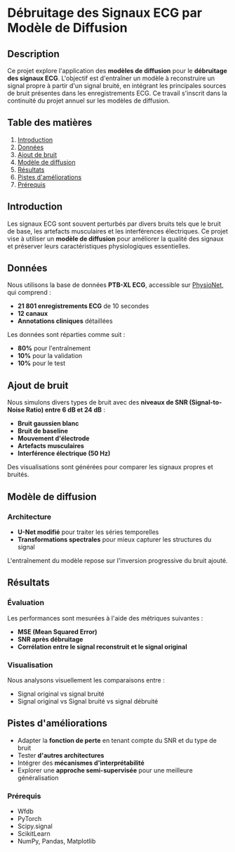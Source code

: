 # Débruitage des Signaux ECG par Modèle de Diffusion

## Description
Ce projet explore l'application des **modèles de diffusion** pour le **débruitage des signaux ECG**. L'objectif est d'entraîner un modèle à reconstruire un signal propre à partir d'un signal bruité, en intégrant les principales sources de bruit présentes dans les enregistrements ECG.
Ce travail s'inscrit dans la continuité du projet annuel sur les modèles de diffusion.

## Table des matières
1. [Introduction](#introduction)
2. [Données](#données)
3. [Ajout de bruit](#ajout-de-bruit)
4. [Modèle de diffusion](#modèle-de-diffusion)
5. [Résultats](#résultats)
6. [Pistes d'améliorations](#pistes-daméliorations)
7. [Prérequis](#prérequis)

## Introduction
Les signaux ECG sont souvent perturbés par divers bruits tels que le bruit de base, les artefacts musculaires et les interférences électriques. Ce projet vise à utiliser un **modèle de diffusion** pour améliorer la qualité des signaux et préserver leurs caractéristiques physiologiques essentielles.

## Données
Nous utilisons la base de données **PTB-XL ECG**, accessible sur [PhysioNet](https://physionet.org/content/ptb-xl/1.0.3/), qui comprend :
- **21 801 enregistrements ECG** de 10 secondes
- **12 canaux**
- **Annotations cliniques** détaillées

Les données sont réparties comme suit :
- **80%** pour l'entraînement
- **10%** pour la validation
- **10%** pour le test

## Ajout de bruit
Nous simulons divers types de bruit avec des **niveaux de SNR (Signal-to-Noise Ratio) entre 6 dB et 24 dB** :
- **Bruit gaussien blanc**
- **Bruit de baseline**
- **Mouvement d'électrode**
- **Artefacts musculaires**
- **Interférence électrique (50 Hz)**

Des visualisations sont générées pour comparer les signaux propres et bruités.

## Modèle de diffusion
### Architecture
- **U-Net modifié** pour traiter les séries temporelles
- **Transformations spectrales** pour mieux capturer les structures du signal

L'entraînement du modèle repose sur l'inversion progressive du bruit ajouté.

## Résultats
### Évaluation
Les performances sont mesurées à l'aide des métriques suivantes :
- **MSE (Mean Squared Error)**
- **SNR après débruitage**
- **Corrélation entre le signal reconstruit et le signal original**

### Visualisation
Nous analysons visuellement les comparaisons entre :
- Signal original vs signal bruité
- Signal original vs Signal bruité vs signal débruité

## Pistes d'améliorations
- Adapter la **fonction de perte** en tenant compte du SNR et du type de bruit
- Tester **d'autres architectures**
- Intégrer des **mécanismes d'interprétabilité**
- Explorer une **approche semi-supervisée** pour une meilleure généralisation

### Prérequis
- Wfdb
- PyTorch
- Scipy.signal
- ScikitLearn
- NumPy, Pandas, Matplotlib
